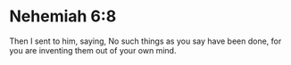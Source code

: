 # Nehemiah 6:8

Then I sent to him, saying, No such things as you say have been done, for you are inventing them out of your own mind.
